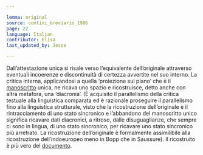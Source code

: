 ```yaml
---

lemma: original
source: contini_breviario_1986
page: 22
language: Italian
contributor: Elisa
last_updated_by: Jesse

---
```

Dall’attestazione unica si risale verso l’equivalente dell’originale attraverso eventuali incoerenze e discontinuità di certezza avvertite nel suo interno. La critica interna, applicandosi a quella ‘proiezione sul piano’ che è il [manoscritto](manuscript.html) unica, ne ricava uno spazio e ricostruisce, detto anche con altra metafora, una ‘diacronia’. (È acquisito il parallelismo della critica testuale alla linguistica comparata ed è razionale proseguire il parallelismo fino alla linguistica strutturale, visto che la ricostruzione dell’originale è il rintracciamento di uno stato sincronico e l’abbandono del manoscritto unico significa ricavare dati diacronici, a ritroso, dalle disuguaglianze, che sempre ci sono in lingua, di uno stato sincronico, per ricavare uno stato sincronico più arretrato. La ricostruzione dell’originale è formalmente assimilibile alla ricostruzione dell’indoeuropeo meno in Bopp che in Saussure). Il ricostruito è più vero del [documento](document.html).
